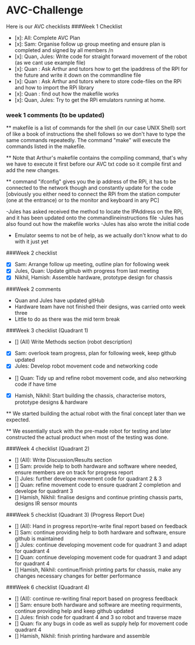 # AVC-Challenge


Here is our AVC checklists
###Week 1 Checklist

- [x]: All: Complete AVC Plan
- [x]: Sam: Organise follow up group meeting and ensure plan is completed and signed by all members /n
- [x]: Quan, Jules: Write code for straight forward movement of the robot (as we cant use example file)
- [x]: Quan : Ask Arthur and tutors how to get the ipaddress of the RPI for the future and write it down on the commandline file
- [x]: Quan : Ask Arthur and tutors where to store code-files on the RPi and how to import the RPi library
- [x]: Quan : find out how the makefile works 
- [x]: Quan, Jules: Try to get the RPi emulators running at home.
### week 1 comments (to be updated)

** makefile is a list of commands for the shell (in our case UNIX Shell) sort of like a book of instructions the shell follows so we don't have to type the same commands repeatedly. The command "make" will execute the commands listed in the makefile. 

** Note that Arthur's makefile contains the compiling command, that's why we have to execute it first before our AVC txt code so it compile first and add the new changes.

** command "ifconfig" gives you the ip address of the RPi, it has to be connected to the network though and constantly update for the code [obviously you either need to connect the RPi from the station computer (one at the entrance) or to the monitor and keyboard in any PC]

-Jules has asked received the method to locate the IPAddress on the RPi, and it has been updated onto the commandlineinstructions file
-Jules has also found out how the makefile works
-Jules has also wrote the initial code
- Emulator seems to not be of help, as we actually don't know what to do with it just yet

###Week 2 checklist

- [x] Sam: Arrange follow up meeting, outline plan for following week
- [x] Jules, Quan: Update github with progress from last meeting
- [x] Nikhil, Hamish: Assemble hardware, prototype design for chassis 

###Week 2 comments 

- Quan and Jules have updated gitHub
- Hardware team have not finished their designs, was carried onto week three
- Little to do as there was the mid term break

###Week 3 checklist (Quadrant 1)

- [] (All) Write Methods section (robot description)
- [x] Sam: overlook team progress, plan for following week, keep github updated
- [x] Jules: Develop robot movement code and networking code
- [] Quan:  Tidy up and refine robot movement code, and also networking code if have time
- [x] Hamish, Nikhil: Start building the chassis, characterise motors, prototype designs & hardware

** We started building the actual robot with the final concept later than we expected.

** We essentially stuck with the pre-made robot for testing and later constructed the actual product when most of the testing was        done. 

###Week 4 checklist (Quadrant 2)

- [] (All): Write Discussion/Results section
- [] Sam: provide help to both hardware and software where needed, ensure members are on track for progress report
- [] Jules: further develope movement code for quadrant 2 & 3
- [] Quan: refine movement code to ensure quadrant 2 completion and develope for quadrant 3
- [] Hamish, Nikhil: finalise designs and continue printing chassis parts, designs IR sensor mounts

###Week 5 checklist (Quadrant 3) (Progress Report Due)

- [] (All): Hand in progress report/re-write final report based on feedback 
- [] Sam: continue providing help to both hardware and software, ensure github is maintained
- [] Jules: continue developing movement code for quadrant 3 and adapt for quadrant 4
- [] Quan: continue developing movement code for quadrant 3 and adapt for quadrant 4
- [] Hamish, Nikhil: continue/finish printing parts for chassis, make any changes necessary changes for better performance

###Week 6 checklist (Quadrant 4)

- [] (All): continue re-writing final report based on progress feedback
- [] Sam: ensure both hardware and software are meeting requirments, continue providing help and keep github updated
- [] Jules: finish code for quadrant 4 and 3 so robot and traverse maze
- [] Quan: fix any bugs in code as well as supply help for movement code quadrant 4
- [] Hamish, Nikhil: finish printing hardware and assemble 
